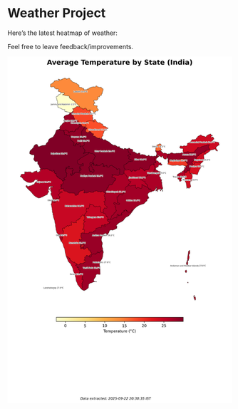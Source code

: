 # Weather Project

Here’s the latest heatmap of weather:

Feel free to leave feedback/improvements.

![India Heatmap](docs/assets/india_heatmap.png?v=D16496)

